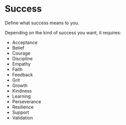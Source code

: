 # Success

Define what success means to you.

Depending on the kind of success you want, it requires:

* Acceptance
* Belief
* Courage
* Discipline
* Empathy
* Faith
* Feedback
* Grit
* Growth
* Kindness
* Learning
* Perseverance
* Resilience
* Support
* Validation

